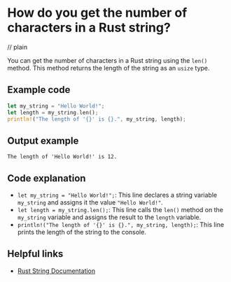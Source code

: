 # How do you get the number of characters in a Rust string?
// plain

You can get the number of characters in a Rust string using the `len()` method. This method returns the length of the string as an `usize` type.

## Example code

```rust
let my_string = "Hello World!";
let length = my_string.len();
println!("The length of '{}' is {}.", my_string, length);
```

## Output example

```
The length of 'Hello World!' is 12.
```

## Code explanation

- `let my_string = "Hello World!";`: This line declares a string variable `my_string` and assigns it the value `"Hello World!"`.
- `let length = my_string.len();`: This line calls the `len()` method on the `my_string` variable and assigns the result to the `length` variable.
- `println!("The length of '{}' is {}.", my_string, length);`: This line prints the length of the string to the console.

## Helpful links
- [Rust String Documentation](https://doc.rust-lang.org/std/string/struct.String.html)